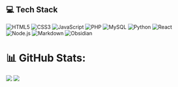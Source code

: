 ## 💻 Tech Stack 
![HTML5](https://img.shields.io/badge/html5-%23E34F26.svg?style=for-the-badge&logo=html5&logoColor=white)
![CSS3](https://img.shields.io/badge/css3-%231572B6.svg?style=for-the-badge&logo=css3&logoColor=white)
![JavaScript](https://img.shields.io/badge/-JavaScript-F7DF1E?style=for-the-badge&logo=javascript&logoColor=000)
![PHP](https://img.shields.io/badge/-PHP-777BB4?style=for-the-badge&logo=php&logoColor=white)
![MySQL](https://img.shields.io/badge/-MySQL-4479A1?style=for-the-badge&logo=mysql&logoColor=white)
![Python](https://img.shields.io/badge/-Python-3776AB?style=for-the-badge&logo=python&logoColor=white)
![React](https://img.shields.io/badge/-React-20232A?style=for-the-badge&logo=react&logoColor=61DAFB)
![Node.js](https://img.shields.io/badge/-Node.js-339933?style=for-the-badge&logo=node.js&logoColor=white)
![Markdown](https://img.shields.io/badge/-Markdown-000000?style=for-the-badge&logo=markdown&logoColor=white)
![Obsidian](https://img.shields.io/badge/-Obsidian-483699?style=for-the-badge&logo=obsidian&logoColor=white)


# 📊 GitHub Stats:
![](https://github-readme-stats.vercel.app/api?username=k1383&theme=transparent&hide_border=true&include_all_commits=true&count_private=false)
![](https://github-readme-stats.vercel.app/api/top-langs/?username=k1383&theme=transparent&hide_border=true&include_all_commits=true&count_private=false&layout=compact)
